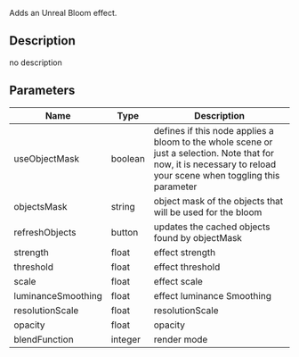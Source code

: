 Adds an Unreal Bloom effect.



## Description
no description
## Parameters

<table>
<thead>
	<tr>
		<th>Name</th>
		<th>Type</th>
		<th>Description</th>
	</tr>
</thead>
<tr>
	<td>useObjectMask</td>
	<td><div class='bg-emerald-800 px-2 py-px text-white rounded-sm'>boolean</div></td>
	<td>defines if this node applies a bloom to the whole scene or just a selection. Note that for now, it is necessary to reload your scene when toggling this parameter</td>
</tr>
<tr>
	<td>objectsMask</td>
	<td><div class='bg-purple-800 px-2 py-px text-white rounded-sm'>string</div></td>
	<td>object mask of the objects that will be used for the bloom</td>
</tr>
<tr>
	<td>refreshObjects</td>
	<td><div class='bg-cyan-800 px-2 py-px text-white rounded-sm'>button</div></td>
	<td>updates the cached objects found by objectMask</td>
</tr>
<tr>
	<td>strength</td>
	<td><div class='bg-yellow-800 px-2 py-px text-white rounded-sm'>float</div></td>
	<td>effect strength</td>
</tr>
<tr>
	<td>threshold</td>
	<td><div class='bg-yellow-800 px-2 py-px text-white rounded-sm'>float</div></td>
	<td>effect threshold</td>
</tr>
<tr>
	<td>scale</td>
	<td><div class='bg-yellow-800 px-2 py-px text-white rounded-sm'>float</div></td>
	<td>effect scale</td>
</tr>
<tr>
	<td>luminanceSmoothing</td>
	<td><div class='bg-yellow-800 px-2 py-px text-white rounded-sm'>float</div></td>
	<td>effect luminance Smoothing</td>
</tr>
<tr>
	<td>resolutionScale</td>
	<td><div class='bg-yellow-800 px-2 py-px text-white rounded-sm'>float</div></td>
	<td>resolutionScale</td>
</tr>
<tr>
	<td>opacity</td>
	<td><div class='bg-yellow-800 px-2 py-px text-white rounded-sm'>float</div></td>
	<td>opacity</td>
</tr>
<tr>
	<td>blendFunction</td>
	<td><div class='bg-orange-800 px-2 py-px text-white rounded-sm'>integer</div></td>
	<td>render mode</td>
</tr>
</table>